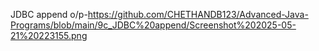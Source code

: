 JDBC append o/p-https://github.com/CHETHANDB123/Advanced-Java-Programs/blob/main/9c_JDBC%20append/Screenshot%202025-05-21%20223155.png
